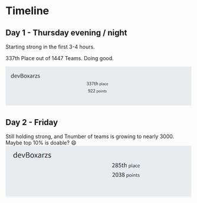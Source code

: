 # Timeline


## Day 1 - Thursday evening / night
Starting strong in the first 3-4 hours.

337th Place out of 1447 Teams. Doing good.

![image](assets/EndOfDay1.PNG)

## Day 2 - Friday
Still holding strong, and Tnumber of teams is growing to nearly 3000.  
Maybe top 10% is doable? :smile: 
![image](assets/EndOfDay2.PNG)
